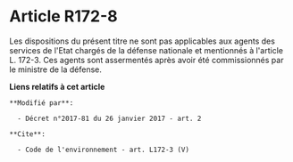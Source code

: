 # Article R172-8

Les dispositions du présent titre ne sont pas applicables aux agents des services de l'Etat chargés de la défense nationale
et mentionnés à l'article L. 172-3. Ces agents sont assermentés après avoir été commissionnés par le ministre de la défense.

**Liens relatifs à cet article**

	**Modifié par**:

	  - Décret n°2017-81 du 26 janvier 2017 - art. 2

	**Cite**:

	  - Code de l'environnement - art. L172-3 (V)
